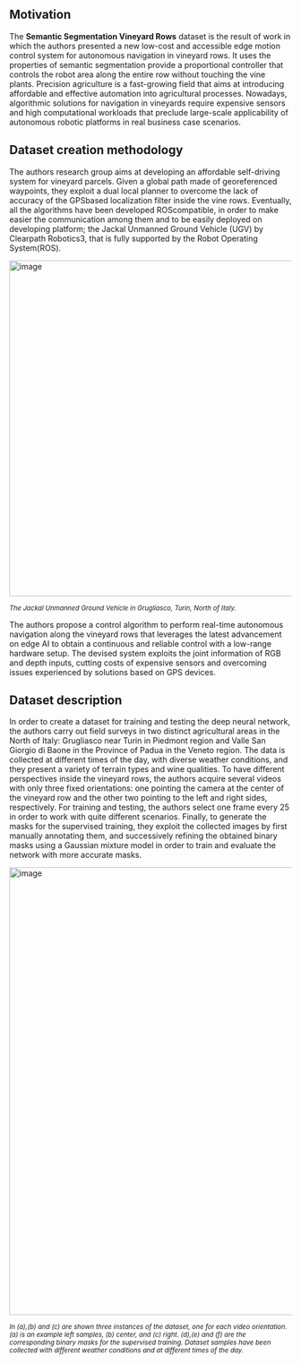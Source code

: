 ## Motivation

The **Semantic Segmentation Vineyard Rows** dataset is the result of work in which the authors presented a new low-cost and accessible edge motion control system for autonomous navigation in vineyard rows. It uses the properties of semantic segmentation provide a proportional controller that controls the robot area along the entire row without touching the vine plants. Precision agriculture is a fast-growing field that aims at introducing affordable and effective automation into agricultural processes. Nowadays, algorithmic solutions for navigation in vineyards require expensive sensors and high computational workloads that preclude large-scale applicability of autonomous robotic platforms in real business case scenarios.

## Dataset creation methodology

The authors research group aims at developing an affordable self-driving system for vineyard parcels. Given a global path made of georeferenced waypoints, they exploit a dual local planner to overcome the lack of accuracy of the GPSbased localization filter inside the vine rows. Eventually, all the algorithms have been developed ROScompatible, in order to make easier the communication among them and to be easily deployed on developing platform; the Jackal Unmanned Ground Vehicle (UGV) by Clearpath Robotics3, that is fully supported by the Robot Operating System(ROS).

<img src="https://github.com/dataset-ninja/vineyard-rows/assets/120389559/726fde89-f432-477a-9c34-14a9f58cd946" alt="image" width="600" height="600">

<span style="font-size: smaller; font-style: italic;">The Jackal Unmanned Ground Vehicle in Grugliasco, Turin, North of Italy.</span>

The authors propose a control algorithm to perform real-time autonomous navigation along the vineyard rows that leverages the latest advancement on edge AI to obtain a continuous and reliable control with a low-range hardware setup. The devised system exploits the joint information of RGB and depth inputs, cutting costs of expensive sensors and overcoming issues experienced by solutions based on GPS devices.

## Dataset description

In order to create a dataset for training and testing the deep neural network, the authors carry out field surveys in two distinct agricultural areas in the North of Italy: Grugliasco near Turin in Piedmont region and Valle San Giorgio di Baone in the Province of Padua in the Veneto region. The data is collected at different times of the day, with diverse weather conditions, and they present a variety of terrain types and wine qualities. To have different perspectives inside the vineyard rows, the authors acquire several videos with only three fixed orientations: one pointing the camera at the center of the vineyard row and the other two pointing to the left and right sides, respectively. For training and testing, the authors select one frame every 25 in order to work with quite different scenarios. Finally, to generate the masks for the supervised training, they exploit the collected images by first manually annotating them, and successively refining the obtained binary masks using a Gaussian mixture model in order to train and evaluate the network with more accurate masks.

<img src="https://github.com/dataset-ninja/vineyard-rows/assets/120389559/5e2ffa99-ae12-4533-b097-33053f570176" alt="image" width="800">

<span style="font-size: smaller; font-style: italic;">In (a),(b) and (c) are shown three instances of the dataset, one for each video orientation. (a) is an example left samples, (b) center, and (c) right. (d),(e) and (f) are the corresponding binary masks for the supervised training. Dataset samples have been collected with different weather conditions and at different times of the day.</span>
